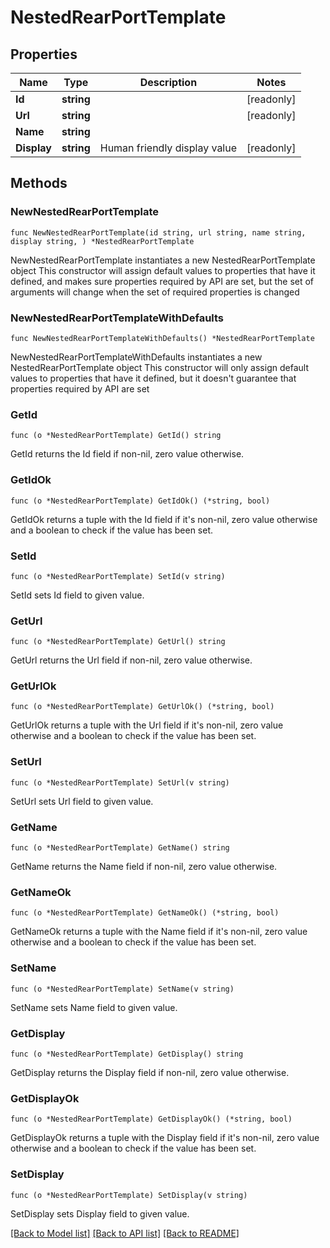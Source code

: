 # NestedRearPortTemplate

## Properties

Name | Type | Description | Notes
------------ | ------------- | ------------- | -------------
**Id** | **string** |  | [readonly] 
**Url** | **string** |  | [readonly] 
**Name** | **string** |  | 
**Display** | **string** | Human friendly display value | [readonly] 

## Methods

### NewNestedRearPortTemplate

`func NewNestedRearPortTemplate(id string, url string, name string, display string, ) *NestedRearPortTemplate`

NewNestedRearPortTemplate instantiates a new NestedRearPortTemplate object
This constructor will assign default values to properties that have it defined,
and makes sure properties required by API are set, but the set of arguments
will change when the set of required properties is changed

### NewNestedRearPortTemplateWithDefaults

`func NewNestedRearPortTemplateWithDefaults() *NestedRearPortTemplate`

NewNestedRearPortTemplateWithDefaults instantiates a new NestedRearPortTemplate object
This constructor will only assign default values to properties that have it defined,
but it doesn't guarantee that properties required by API are set

### GetId

`func (o *NestedRearPortTemplate) GetId() string`

GetId returns the Id field if non-nil, zero value otherwise.

### GetIdOk

`func (o *NestedRearPortTemplate) GetIdOk() (*string, bool)`

GetIdOk returns a tuple with the Id field if it's non-nil, zero value otherwise
and a boolean to check if the value has been set.

### SetId

`func (o *NestedRearPortTemplate) SetId(v string)`

SetId sets Id field to given value.


### GetUrl

`func (o *NestedRearPortTemplate) GetUrl() string`

GetUrl returns the Url field if non-nil, zero value otherwise.

### GetUrlOk

`func (o *NestedRearPortTemplate) GetUrlOk() (*string, bool)`

GetUrlOk returns a tuple with the Url field if it's non-nil, zero value otherwise
and a boolean to check if the value has been set.

### SetUrl

`func (o *NestedRearPortTemplate) SetUrl(v string)`

SetUrl sets Url field to given value.


### GetName

`func (o *NestedRearPortTemplate) GetName() string`

GetName returns the Name field if non-nil, zero value otherwise.

### GetNameOk

`func (o *NestedRearPortTemplate) GetNameOk() (*string, bool)`

GetNameOk returns a tuple with the Name field if it's non-nil, zero value otherwise
and a boolean to check if the value has been set.

### SetName

`func (o *NestedRearPortTemplate) SetName(v string)`

SetName sets Name field to given value.


### GetDisplay

`func (o *NestedRearPortTemplate) GetDisplay() string`

GetDisplay returns the Display field if non-nil, zero value otherwise.

### GetDisplayOk

`func (o *NestedRearPortTemplate) GetDisplayOk() (*string, bool)`

GetDisplayOk returns a tuple with the Display field if it's non-nil, zero value otherwise
and a boolean to check if the value has been set.

### SetDisplay

`func (o *NestedRearPortTemplate) SetDisplay(v string)`

SetDisplay sets Display field to given value.



[[Back to Model list]](../README.md#documentation-for-models) [[Back to API list]](../README.md#documentation-for-api-endpoints) [[Back to README]](../README.md)


